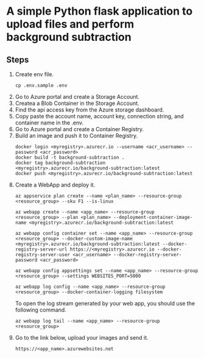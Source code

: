 # A simple Python flask application to upload files and perform background subtraction

## Steps
1. Create env file.
    ```
    cp .env.sample .env
    ```
1. Go to Azure portal and create a Storage Account.
1. Createa a Blob Container in the Storage Account.
1. Find the api access key from the Azure storage dashboard.
1. Copy paste the account name, account key, connection string, and container name in the .env.
1. Go to Azure portal and create a Container Registry.
1. Build an image and push it to Container Registry.
    ```
    docker login <myregistry>.azurecr.io --username <acr_username> --password <acr_password>
    docker build -t background-subtraction .
    docker tag background-subtraction <myregistry>.azurecr.io/background-subtraction:latest
    docker push <myregistry>.azurecr.io/background-subtraction:latest
    ```
1. Create a WebApp and deploy it.
    ```
    az appservice plan create --name <plan_name> --resource-group <resource_group> --sku F1 --is-linux

    az webapp create --name <app_name> --resource-group <resource_group> --plan <plan_name> --deployment-container-image-name <myregistry>.azurecr.io/background-subtraction:latest

    az webapp config container set --name <app_name> --resource-group <resource_group> --docker-custom-image-name <myregistry>.azurecr.io/background-subtraction:latest --docker-registry-server-url https://<myregistry>.azurecr.io --docker-registry-server-user <acr_username> --docker-registry-server-password <acr_password>

    az webapp config appsettings set --name <app_name> --resource-group <resource_group> --settings WEBSITES_PORT=5000

    az webapp log config --name <app_name> --resource-group <resource_group> --docker-container-logging filesystem
    ```
    To open the log stream generated by your web app, you should use the following command.
    ```
    az webapp log tail --name <app_name> --resource-group <resource_group>
    ```
1. Go to the link below, upload your images and send it.
    ```
    https://<app_name>.azurewebsites.net
    ```
    
